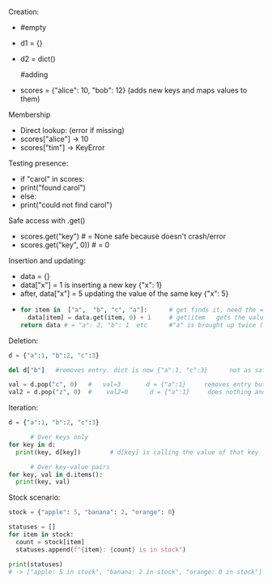 Creation:
+  #empty
- d1 = {} 
- d2 = dict()

  #adding
- scores = {"alice": 10, "bob": 12}  (adds new keys and maps values to them)

 Membership
- Direct lookup: (error if missing)
- scores["alice"]   -> 10
- scores["tim"]  -> KeyError

Testing presence:
- if "carol" in scores:
-   print("found carol")
- else:
-   print("could not find carol")

Safe access with .get()
- scores.get("key")   # = None     safe because doesn't crash/error
- scores.get("key", 0))   # = 0

Insertion and updating:
- data = {}
- data["x"] = 1     is inserting a new key     {"x": 1}
- after,  data["x"] = 5      updating the value of the same key    {"x": 5}
- ```Python      
  for item in  ["a",  "b", "c", "a"]:      # get finds it, need the = to actually change the value of that item key
    data[item] = data.get(item, 0) + 1     # get(item   gets the value, +1 adds onto it, for that specific key,
  return data # = "a": 2, "b": 1  etc      #"a" is brought up twice (same key) so its value gets +1 twice (2)
  ```
 Deletion:
 ```Python
 d = {"a":1, "b":2, "c":3}

del d["b"]   #removes entry. dict is now {"a":1, "c":3}      not as safe as pop

val = d.pop("c", 0)   #   val=3       d = {"a":1}     removes entry but also returns the removed value
val2 = d.pop("z", 0)  #    val2=0      d = {"a":1}     does nothing and defaults to 0 instead of error/crashing
 ```
Iteration:
```Python
d = {"a":1, "b":2, "c":3}

      # Over keys only
for key in d:
  print(key, d[key])        # d[key] is calling the value of that key

      # Over key-value pairs
for key, val in d.items():
  print(key, val)
```

Stock scenario:
```Python
stock = {"apple": 5, "banana": 2, "orange": 0}

statuses = []
for item in stock:
  count = stock[item]
  statuses.append(f"{item}: {count} is in stock")

print(statuses)
# -> ["apple: 5 in stock", "banana: 2 in stock", "orange: 0 in stock"]




